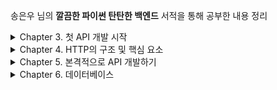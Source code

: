 송은우 님의 **깔끔한 파이썬 탄탄한 백엔드** 서적을 통해 공부한 내용 정리

<details>
  <summary>Chapter 3. 첫 API 개발 시작 </summary>

# Chapter 3 첫 API 개발 시작

## ping 엔드포인트 구현하기

### 엔드포인트란?

엔드포인트는 API 서버가 제공하는 통신 채널 혹은 접점이라고 할 수 있다.

프론트엔드 서버 등의 클라이언트가 백엔드 API 서버와 통신할 때 엔드포인트에 접속하는 형태로 통신하게 된다.

각 엔드포인트는 고유의 URL 주소를 가지게 되며, 고유의 URL 주소를 통해 해당 엔드포인트에 접속할 수 있다.

일반적으로 각 엔드포인트는 고유의 기능을 담당하고 있다. 그리고 이러한 엔드포인트들이 모여서 하나의 API를 구성하는 것이다.

- 예: SNS 서비스를 위한 API는 사용자 sign up 엔드포인트, 사용자 로그인 엔드포인트, 새로운 포스팅 생성 엔드포인트, 다른 사요자와 친구 맺기 엔드포인트 등
- cf) 최근에 나온 기술인 GraphQL(Graph Query Language)은 여러 엔드포인트로 구성되어 있지 않고 단 하나의 엔드포인트로 모든 기능을 제공하는 형태로 구성된다.

### ping 엔드포인트

ping 엔드포인트는 단순히 "pong" 이라는 텍스트를 리턴(return) 하는 엔드포인트다. 이름 그대로 ping pong 처럼, ping 엔드포인트를 호출하면 "pong"이라고 응답하는 것이다.

ping 엔드포인트는 주로 API 서버가 현재 운행되고 있는지 아니면 정지된 상태인지를 간단하게 확인할 때 사용된다.

이러한 기능을 하는 엔드포인트를 헬스 체크(health check) 엔드포인트라고 한다. API 서버에 접속하지 않고 해당 API의 정상 운행 여부를 간단하게 체크하는 엔드포인트다.

### 로컬 호스트

로컬 호스트는 시스템이 실행되고 있는 해당 컴퓨터를 이야기한다. 로컬 호스트의 IP 주소는 127.0.0.1 이다. 컴퓨터 환경에선느 자기 자신을 접근하는 경우가 굉장히 자주 있기 때문에 운영 시스템(OS)에서 항상 고정된 호스트 이름과 IP 주소를 제공하는데 이것이 바로 로컬 호스트와 127.0.0.1 이다. 그러므로 127.0.0.1 IP 주소는 예약(reserved)된 IP 주소이며 인터넷상에서 일반 IP로는 쓰일 수 없다.

## 3장 정리

- Flask는 파이썬 웹 애플리케이션을 구현할 때 사용되는 프레임워크이며, Django와 다르게 웹 애플리케이션을 구현할 때 꼭 필요한 기능만을 제공하는 프레임워크다. 그러므로 학습 곡선이 비교적 낮다.
- 파이썬 개발을 할 때에는 먼저 파이썬 가상 환경을 생성한 후 항상 활성화시킨 상태에서 개발, 실행, 테스트를 해야 한다. 파이썬 가상 환경을 생성하는 방법은 여러 가지가 있지만, 콘다를 사용하여 파이썬 개발 환경을 생성하는 것이 선호된다.
- Flask에서는 일반적으로 route 데코레이터를 사용해서 함수들을 엔드포인트로 등록하는 방식이 사용된다. 즉, Flask에서 엔드포인트를 구현한단느 것은 결국은 일반 함수를 구현하는 것과 마찬가지다. 그러므로 백엔드 API 개발도 구조적으로는 크게 어렵거나 복잡할 것이 없다. 해당 API가 제공하는 서비스, 즉 비즈니스 로직 (business logic)을 구현하는 함수들을 개발하는 것이 백엔드 API에서 차지하는 가장 큰 부분이 된다.
- 백엔드 API 개발 입문에서 중요한 것은 먼저 기본적인 개념을 먼저 잘 이해하고, 그러고 난 후 API 코드의 전체적인 구조에 대해서 이해하는 것이 핵심이다. API의 개념을 잘 이해해서 구조를 잘 잡고 나면 그 다음은 필요한 비즈니스 로직을 함수를 통해 구현하기만 하면 된다. API 코드의 전체적인 구조가 일단 잡히면 그 다음부터는 엔드포인트들, 즉 함수들을 구현하는 것이 개발의 대부분이다. 함수를 구현하는 것은 개념적이나 구조적으로는 어려울 것이 없다.
- API를 개발하기 위해 필수적인 기본 개념들 중 가장 중요한 것 하나가 바로 HTTP다 왜냐하면 API는 기본적으로 HTTP 통신에 기반을 두고 있기 때문이다.
</details>

<details>
  <summary>Chapter 4. HTTP의 구조 및 핵심 요소</summary>

# Chapter 4 HTTP의 구조 및 핵심 요소

프론트엔드 시스템과 백엔드 API 시스템은 일반적으로 HTTP 프로토콜을 기반으로 통신한다.

# HTTP

HTTP는 HyperText Transfer Protocol의 약자로, 웹상에서 서로 다른 서버 간에 하이퍼텍스트 문서, 즉 HTML을 서로 주고받을 수 있도록 만들어진 프로토콜, 통신 규약임

# HTTP 통신 방식

HTTP 통신 방식에는 2가지 특징이 있음.

1. HTTP의 요청(request)와 응답(response) 방식임
2. stateless임

## 1) HTTP 요청과 응답

HTTP는 기본적으로 요청과 응답의 구조로 되어 있음

클라이언트가 먼저 HTTP 요청을 서버에 보내면 서버는 요청을 처리한 후 결과에 따른 HTTP 응답을 클라이언트에게 보냄으로써 하나의 HTTP 통신이 됨

그러므로 백엔드 API 시스템의 엔드포인트 구현도 기본적으로 HTTP 요청을 인풋으로 받아서 HTTP 응답을 아웃풋으로 리턴하는 구조로 구현하게 됨

Flask가 HTTP 부분을 자동으로 처리해 주기 때문에, Flask를 사용하면 개발자는 최대한 일반 함수를 구현하듯이 엔드포인트를 구현할 수 있다.

## 2) stateless

HTTP 통신은 "stateless"다.

stateless라는 말 그대로 상태(state)가 없다는 뜻으로, HTTP 통신에서는 상태의 개념이 존재하지 않는다.

클라이언트와 서버는 HTTP 통신을 여러 번 주고받는 것이 일반적인데, HTTP 프로토콜에서는 동일한 클라이언트와 서버가 주고받은 HTTP 통신들이라도 서로 연결되어 있지 않다.

즉, 각각의 HTTP 통신은 독립적이며 그 전에 처리된 HTTP 통신에 대해서 전혀 알지 못한다. 그래서 HTTP 프로토콜은 stateless라고 하는 것이다.

HTTP 프로토콜이 stateless 이기 때문에 서버 디자인이 훨씬 간단해지고 효과적인 장점이 있다.

- HTTP 통신들의 상태를 서버에서 저장할 필요가 없으므로 여러 다른 HTTP 통신 간의 진행이나 연결 상태의 처리나 저장을 구현 및 관리하지 않아도 되기 때문이다.
- 오직 각각의 HTTP 요청에 대해 독립적으로 응답만 보내 주면 된다.

다만 단점은 stateless 이기 때문에 HTTP 요청을 보낼 때는 해당 요청을 처리하기 위해 필요한 모든 데이터를 매번 포함시켜여 요청을 보내야 한다는 점이다.

- 예를 들어, 어떤 HTTP 요청을 처리하기 위해서 해당 사용자가 로그인이 되어야 한다고 가정 해보자.
- 해당 사용자가 이미 그 전의 HTTP 통신을 통해서 로그인을 한 상태라고 하더라도 HTTP는 stateless 이기 때문에 새로 보내는 HTTP 통신에서는 해당 사용자가 그 전 HTTP 통신에서 로그인했다는 사실을 알지 못한다.
- 그러므로 새로운 HTTP 요청을 보낼 때 해당 사용자의 로그인 사실 여부를 포함시켜서 보내야 한다.
- 사용자의 로그인 사실 여부를 포함시켜서 HTTP 요청을 보내기 위해서는 클라이언트가 사용자의 로그인 사실 여부를 기억하고 있어야 한다.

이러한 점들을 해결하기 위해서 쿠키(cookie)나 세션(session) 등을 사용하여 HTTP 요청을 처리할 때 필요한 진행 과정이나 데이터를 저장한다.

- 쿠키(cookie)는 웹 브라우저가 웹사이트에서 보내온 정보를 저장할 수 있도록 하는 조그마한 파일을 말한다. 웹 브라우저는 쿠키라고 하는 파일을 사용해서 필요한 정보를 저장한다.
- 세션(session)은 쿠키와 마찬가지로 HTTP 통신상에서 필요한 데이터를 저장할 수 있게 하는 매커니즘이다. 쿠키는 웹 브라우저, 즉 클라이언트 측에서 데이터를 저장하는 반면에 세션은 웹 서버에서 데이터를 저장한다.

# HTTP 요청 구조

HTTP 요청 메시지는 크게 다음의 세 부분으로 구성되어 있다.

1. Start Line
2. Headers
3. Body

예시:

```
POST /payment-sync HTTP/1.1   #  Start Line

Accept: application/json           # Headers
Accept-Encoding: gzip, deflate
Connection: keep-alive
Content-Length: 83
Content-Type: application/json
Host: intropython.com
User-Agent: HTTPie/0.9.3

{                                 # Body
	"imp_uid": "imp_123456789,
	"merchant_uid": "order_id_82373532",
	"status": "paid"
}
```

cf) HTTP 요청과 응답 메시지의 모든 부분을 직접 구현할 필요는 없다. Flask(혹은 Django 등의 다른 웹 프레임워크)가 거의 대부분을 알아서 처리해 준다. 일반적으로 개발자가 직접 지정해야 하는 부분은 HTTP 메소드와 status code, 몇 개의 헤더 정보, 그리고 body 부분이다 하지만 그래도 HTTP 응답과 요청의 구조와 내용을 이해는 하고 있어야 한다.

## 1. Start Line

이름 그대로 HTTP 요청의 시작줄임.

예를 들어, "search" 엔드포인트에 GET HTTP 요청을 보낸다면 해당 HTTP 요청의 start line은 다음과 같다.

`GET /search HTTP/1.1`

start line은 세 부분으로 구성되어 있다.

### **1) HTTP 메소드**

- 해당 HTTP 요청이 의도하는 액션(action)을 정의하는 부분
- 서버로부터 어떤 데이터를 받고자 한다면 GET 요청을 보내고, 서버에 새로운 데이터를 저장하고자 한다면 POST 요청을 보내는 식
- GET, POST, PUT, DELETE, OPTION 등 여러 메소드들이 있음. 그 중 GET과 POST가 가장 널리 쓰임

### **2) Request target**

- 해당 HTTP 요청이 전송되는 목표 주소
- "search" 엔드포인트에 보내는 HTTP 요청의 경우 request target은 "/search"가 됨

### **3) HTTP version**

- 해당 요청의 HTTP 버젼을 나타냄
- 현재 "1.0", "1.1", 그리고 "2.0"이 있음
- 버젼을 명시하는 이유는 HTTP 버젼에 따라 HTTP 요청 메시지의 구조나 데이터가 약간씩 다를 수 있으므로 서버가 받은 요청의 HTTP version에 맞추어서 응답을 보낼 수 있도록 하기 위함임

## 2. Header

start line 다음에 나오는 부분은 헤더(header)임

헤더 정보는 HTTP 요청 그 자체에 대한 정보를 담고 있음. ex) HTTP 요청 메시지의 전체 크기(Content-Length)

헤더는 파이썬의 dictionary처럼 key와 value로 되어 있음. `key:value` 로 표현됨

### **다양한 헤더의 종류**

- **Host**
  - 요청이 전송되는 target의 호스트의 URL 주소를 알려줌
  - 예: Host: google.co
- **User-Agent**
  - 요청을 보내는 클라이언트에 대한 정보: ex) 웹 브라우저에 대한 정보
- **Accept**
  - 해당 요청이 받을 수 있는 응답(response) body 데이터 타입을 알려줌
  - MIME (Multipurpose Internet Mail Extension) type이 value로 지정됨. 예를 들어 JSON 데이터 타입을 요청하는 경우에는 application/json MIME type을 value로 지정해 주면 됨. 모든 데이터 타입을 다 허용하는 경우는 \*/ \*로 지정해주면 됨
  - API에서 자주 사용되는 MIME type: application/json, application/octet-stream, text/csv, text/html, image/jpeg, image/png, text/plain, application/xml
  - 예: Accept: \*/\*
- **Connection**
  - 해당 요청이 끝난 후에 클라이언트와 서버가 계속해서 네트워크 연결을 유지할 것인지 아니면 끊을 것인지에 대해 알려 줌
  - HTTP 통신에서 서버 간에 네트워크 연결하는 과정이 다른 작업에 비해 시간이 걸리는 부분이므로 HTTP 요청 때마다 네트워크 연결을 새로 만들지 않고 HTTP 요청이 계속되는 한 처음 만든 연결을 재사용하는 것이 선호되는데, 이에 관한 정보를 전달하는 헤더임
  - connection 헤더의 값이 keep-alive 이면 앞으로도 계속해서 HTTP 요청을 보낼 예정이므로 네트워크 연결을 유지하라는 뜻임
  - 값이 close 라고 지정되면 더 이상 HTTP 요청을 보내지 않을 것이므로 네트워크 연결을 닫아도 된다는 뜻임
  - 예: Connection: keep-alive
- **Content-Type**
  - HTTP 요청이 보내는 메시지 body의 타입을 알려 줌
  - Accept 헤더와 마찬가지로 MIME type이 사용됨.
  - 예: Content-Type: application/json
- **Content-Length**
  - HTTP 요청이 보내는 메시지 body의 총 사이즈를 알려 줌
  - 예: Content-Length: 257

## 3. Body

HTTP 요청 메시지에서 body 부분은 HTTP 요청이 전송하는 데이터를 담고 있는 부분임. 전송하는 데이터가 없다면 body 부분은 비어 있게 됨

# HTTP 응답 구조

HTTP 응답 메시지의 구조도 요청 메시지와 마찬가지로 크게 세 부분으로 구성되어 있음

1. Status Line
2. Headers
3. Body

예시

```
HTTP/1.1 404 Not Found     # Status Line

Connection: close          # Headers
Content-Length: 1573
Content-TYpe: text/html; charset=UTF-8
Date: Mon, 19 Oct 2020 09:53:05 GMT

<!DOCTYPE html>           # Body
###HTML 내용
```

## 1. Status Line

HTTP 응답 메시지의 상태를 간략하게 요약하여 알려 주는 부분

HTTP 요청의 start line과 마찬가지로 status line도 세 부분으로 구성되어 있다

### **1) HTTP Version**

- 사용되고 있는 HTTP 버젼

### **2) Status Code**

- HTTP 응답 상태를 미리 지정되어 있는 숫자로 된 코드로 나타냄
- 예: 요청이 정상적으로 처리된 경우 - 200

### **3) Status Text**

- HTTP 응답 상태를 간략하게 글로 설명해 주는 부분
- 예: 요청이 정상적으로 처리된 경우 - OK

**Status Line** **예시**

```
HTTP/1.1 404 Not Found
```

## 2. Header

HTTP 요청의 헤더 부분과 동일. 다만 HTTP 응답에서만 사용되는 헤더 값들이 있다.

예를 들어, HTTP 응답에는 User-Agent 헤더 대신에 Server 헤더가 사용됨

## 3. Body

HTTP 요청 메시지의 body와 동일. 요청 메시지와 마찬가지로 전송하는 데이터가 없다면 body 부분은 비어있게 됨.

# 자주 사용되는 HTTP 메소드

## GET

- POST 메소드와 함께 가장 자주 사용되는 메소드
- 어떤 데이터를 서버로부터 요청할 때 주로 사용
- 데이터의 생성이나 수정, 그리고 삭제 등의 변경 사항 없이 단순히 데이터를 받아 오는 요청이 주로 GET 메소드로 요청됨
- 해당 HTTP 요청의 body가 비어 있는 경우가 많음

## POST

- GET 메소드와 함께 가장 자주 사용되는 메소드
- 데이터를 생성하거나 수정 및 삭제 요청할 때 사용

## OPTIONS

- 주로 특정 엔드포인트에서 허용하는 메소드들이 무엇이 있는지 알고자 할 때 사용
- 엔드포인트는 허용하는 HTTP 메소드가 지정되도록 되어 있으며, 허용하지 않는 HTTP 메소드의 요청이 들어오면 **405 Method Not Allowed** 응답을 보내게 됨
- 예: ping 엔드포인트에 OPTIONS 요청을 보내면 받는 응답

```
HTTP/1.0 200 OK

Allow: GET, HEAD, OPTIONS
Content-Length: 0
Content-Type: text/html; charset=utf-8
Date: Mon, 19 Oct 2020 14:18:26 GMT
Server: Werkzeug/1.0.1 Python/3.7.9
```

ping 엔드포인트르 구현할 때 GET 메소드만 허용하도록 구현했는데 HEAD OPTIONS 메소드까지 허용되어 있음. Flask가 자동으로 HEAD와 OPTIONS 요청에 대한 응답을 구현해주기 때문. 개발자가 직접 OPTIONS 메소드에 대한 처리를 구현하지 않아도 됨

## PUT

- 데이터를 새로 생성할 때 사용 (POST와 비슷한 의미)
- POST와 중복되는 의미이므로 데이터를 새로 생성하는 HTTP 요청을 보낼 때 굳이 PUT을 사용하지 않고 모든 데이터 생성 및 수정 관련한 요청은 다 POST로 통일해서 사용하는 시스템이 많아지고 있음

## DELETE

- 데이터 삭제 요청을 보낼 때 사용
- PUT과 마찬가지로, POST에 밀려서 잘 사용되지 않음

# 자주 사용되는 HTTP Status Code와 Text

## 200 OK

- HTTP 요청이 문제 없이 성공적으로 잘 처리 되었을 때 보내는 status code

## 301 Moved Permanently

- HTTP 요청을 보낸 엔드포인트의 URL 주소가 바뀌었다는 것을 나타냄
- 301 status code의 HTTP 응답은 Location 헤더가 포함되는 것이 일반적인데, Location 헤더에 해당 엔드포인트의 새로운 주소가 포함되어 나옴
- 301 요청을 받은 클라이언트는 Location 헤더의 엔드포인트의 새로운 주소에 해당 요청을 다시 보내게 됨. 이러한 과정을 "redirection" 이라고 함.

```
HTTP/1.1 301 Moved Permanently
Location: http://www.example.org/index.asp
```

## 400 Bad Request

- HTTP 요청이 잘못된 요청일 때 보냄
- 주로 요청에 포함된 인풋 값들이 잘못된 경우 사용
- 예: 사용자의 전화번호를 저장하는 HTTP 요청인데 전화번호에 숫자가 아닌 글자가 포함되었을 경우

## 401 Unauthorized

- 해당 요청을 보내는 주체(사용자 혹은 클라이언트)의 신분(credential) 확인이 요구되는 경우에 이를 확인할 수 없었을 때 보냄
- 주로 해당 HTTP 요청을 보내는 사용자가 로그인이 필요한 경우 401 응답을 보냄

## 403 Forbidden

- 요청을 보내는 주체가 해당 요청에 대한 권한이 없음을 나타냄
- 예: 비용을 지불한 사용자만 볼 수 있는 데이터에 대한 HTTP 요청을 보낸 사용자가 아직 비용을 지불하지 않은 상태일 경우

## 404 Not Found

- HTTP 요청을 보내고자 하는 URL이 존재하지 않을 떄 보냄
- 예: "해당 페이지를 찾을 수 없습니다" 라는 메시지가 적인 페이지 = 404 페이지

## 500 Internal Server Error

- 내부 서버 오류가 발생했다는 것을 알려 줌
- HTTP 요청을 받은 서버에서 해당 요청을 처리하는 과정에서 서버 오류가 나서 해당 요청을 처리할 수 없을 때 사용

# API 엔드포인트 아키텍처 패턴

API의 엔드포인트 구조를 구현하는 널리 알려진 패턴에는 크게 2가지가 있음

- REST 방식: 가장 널리 사용되는 API 엔드포인트 아키텍처 패턴임.
- GraphQL: 페이스북이 개발한 기술로 비교적 최근에 나온 기술

## RESTful HTTP API

REST(Representational State Transfer)ful HTTP API

API에서 전송하는 리소스를 URI(Uniform Resource Identifier)로 표현하고 해당 리소스에 행하고자 하는 의도를 HTTP 메소드로 정의하는 방식

각 엔드포인트는 처리하는 리소스를 표현하는 고유의 URI 주소를 가지고 있으며, 해당 리소스에 행할 수 있는 행위를 표현하는 HTTP 메소드를 처리할 수 있게 됨

예: 사용자 정보를 리턴하는 "/users" 라는 엔드포인트에서 사용자 정보를 받아 오는 HTTP 요청은 다음과 같이 표현할 수 있음

```
HTTP GET /users
GET /users
```

새로운 사용자를 생성하는 엔드포인트는 URI를 "/user/로 정하고 HTTP 요청은 다음과 같이 표현할 수 있음

```
POST /user
{
	"name"  : "박성재"
	"email" : "1234@gmail.com"
```

이러한 구조로 설계된 API를 RESTful API라고 함

### 장점

자기 설명력(self-descriptiveness)

- 엔드포인트의 구조만 보더라도 해당 엔드포인트가 제공하는 리소스와 기능을 파악할 수 있음
- API를 구현하다 보면 엔드포인트의 수가 많아지면서 엔드포인트의 역할고 기능 파악이 쉽지 않은데, REST 방식으로 구현하면 구조가 훨씬 직관적이며 간단해짐

## GraphQL

REST 방식으로 구현해도 여전히 구조적으로 생기는 문제들이 있음.

가장 자주 생기는 문제는 API의 구조가 특정 클라이언트에 맞추어져서 다른 클라이언트에서 사용하기에 적합하지 않게 된다는 점임

REST 방식의 API에서는 클라이언트들이 API가 엔드포인트들을 통해 구현해 놓은 틀에 맞추어 사용해야 하다 보니 그 틀에서 벗어나는 사용은 어려워 진다.

이러한 문제를 해결하기 위해서 페이스북은 GraphQL을 만들게 된다.

GraphQL은

- 엔드포인트가 오직 하나
- 엔드포인트에 클라이언트가 필요한 것을 정의해서 요청
- 기존 REST 방식의 API와 반대(서버가 정의한 틀에서 클라이언트가 요청하는 것이 아니라, 클라이언트가 필요한 것을 서버에 요청하는 방식)

### 예시

아이디가 1인 사용자의 정보와 그의 친구들의 이름 정보를 API로부터 받아와야 하는 경우

REST 방식 API - 아래와 같이 두 번의 HTTP 요청을 보내야 함

```
GET /users/1
GET /users/1/friends
```

위의 요청을 한 번의 HTTP 요청으로 줄이기 위해서는 아래와 같이 보내야 함

```
GET /users/1?include=friends.name
```

둘 다 비효율적이고 불필요하게 복잡함.

만일 사용자 정보들 중 다 필요하지 않고 이름만 필요하든가 혹은, 친구들의 이름 외에도 친구들의 이메일도 필요하다면 HTTP 요청은 더 복잡해질 것임

GraphQL을 사용하면 아래와 같이 HTTP 요청을 보내면 됨

```
POST /graphql

{
	user(id: 1) {
		name
		age
		friends {
			name
		}
	}
}
```

만일 사용자 정보는 이름만 필요하고, 대신 친구들의 이름과 이메일이 필요한 경우

```
POST /graphql

{
	user(id: 1) {
		name
		friends {
			name
			email
		}
	}
}
```

GraphQL은 장점이 많지만, REST에 비해서는 나온 지 오래 되지 않은 기술이므로 REST 만큼은 널리 사요되고 있지 않음. 그에 비해 REST는 알려진 지 오래 되었으므로 이미 여러 시스템에서 사용되고 있음

# 4장 정리

- HTTP 통신은 요청과 응답으로 이루어져 있음. 클라이언트가 HTTP 요청을 보내면 서버는 해당 요청에 대한 응답을 보내는 것이 하나의 HTTP 통신임
- HTTP 통신은 stateless 임. 클라이언트와 서버는 통신을 여러 번 주고받는 것이 일반적인데, HTP 프로토콜에서는 동일한 클라이언트와 서버가 주고 받은 HTTP 통신들이라도 서로 연결되어 있지 않음. 즉, 각각의 HTTP 통신은 독립적이며, 그 전에 처리된 HTTP 통신에 대해서 전혀 알지 못함
- HTTP 요청 메시지는 크게 세 부분으로 구성되어 있음
  - Start Line
  - Header
  - Body
- HTTP 응답 메시지도 세 부분으로 구성되어 있음
  - Status Line
  - Header
  - Body
- 자주 사용되는 HTTP 메소드에는 GET, POST, OPTIONS, PUT, DELETE 등이 있음
- 자주 사용되는 HTTP 응답 코드와 응답 텍스트에는 200 OK, 301 Moved Permanently, 400 Bad Request, 401 Unauthorized, 403 Forbidden, 404 Not Found, 500 Internal Server Error 등이 있음
- API 엔드포인트 아키텍쳐 패턴 중 가장 널리 사용되는 패턴은 REST임. REST는 엔드포인트의 고유 주소(URI)와 허용하는 HTTP 메소드를 통해서 제공하는 리소스와 기능을 알 수 있게 해줌으로써 클라이언트가 API를 더 쉽게 이해하고 사용할 수 있게 해줌
- GraphQL은 REST보다 더 유연한 엔드포인트 구조를 구현할 수 있지만, REST 보다는 아직 널리 사용되고 있지 않음

</details>

<details>
  <summary>Chapter 5. 본격적으로 API 개발하기</summary>

# Chapter 5. 본격적으로 API 개발하기

구현할 API 시스템은 미니터(미니 트위터)

# 미니터의 기능

- 회원가입
- 로그인
- 트윗(tweet)
- 다른 회원 팔로우하기
- 다른 회원 언팔로우 하기
- 타임라인(해당 사용자와 사용자가 팔로우하는 사용자들의 트윗들)

실제 트위터처럼 많은 수의 동시 접속이나 HTTP 요청 처리 속도를 고려한 구현은 포함하지 않음

# 회원가입

사용자에게 이름, 이메일, 비밀번호 등의 기본적인 회원 정보를 HTTP 요청을 통해 받은 후 시스템상에 저장

- id
- name
- email
- password
- profile

## 회원가입 기능 구현 엔드포인트

```python
from flask import Flask, jsonify, request # 1

app = Flask(__name__)
app.users = {} # 2
app.id_count = 1 # 3

@app.route("/sign-up", methods=['POST']) # 4
def sign_up():
	new_user = request.json # 5
	new_user["id"] = app.id_count # 6
	app.users[app.id_count] = new_user # 7
	app.id_count = app.id_count + 1 # 8

	return jsonify(new_user) # 9
```

1. 필요한 Flask의 모듈들 임포트
   - request를 통해 사용자가 HTTP 요청을 통해 전송한 JSON 데이터를 읽어들일 수 있음.
   - jsonify는 dictionary 객체를 JSON으로 변환하여 HTTP 응답으로 보낼 수 있게 됨
2. 새로 가입한 사용자를 저장할 dictionary를 users 라는 변수에 정의
   - 키(key) = 사용자 아이디, 값(value) = dictionary에 저장되어 있는 사용자 정보가 될 것임
3. 회원가입하는 사용자의 id 값을 저장하는 변수
   - id는 1부터 시작하며 새로운 사용자가 회원가입을 할 때마다 id 값이 하나씩 증가
   - CF) 엄밀히 말하면 문제가 있을 수 있음. 만일 HTTP 요청들이 동시에 전송될 경우 id 값이 잘못 지정될 가능성이 있음. 이를 예방하기 위해서 atomic increment operation(여러 스레드가 동시에 값을 증가시킬 수 없고, 한 번에 한 스레드만 값을 증가시키는 것)을 사용해야 함.
   - 그러나 미니터에서 데이터베이스에 데이터를 저장할 것이고, id 값은 데이터베이스에서 자동 생성 해준다. atomic 연산은 API 개발 입문과는 직접 관련 X. 개인적으로 알아보기
4. route 데코레이터를 사용해서 엔드포인트 정의
   - 엔드포인트의 고유 주소는 "/sign-up"으로 정의하고, HTTP 메소드는 POST로 함
5. HTTP 요청을 통해 전송된 회원 정보를 읽어 들임
   - request는 엔드포인트에 전송된 HTTP 요청 정보(헤더, body 등)를 저장하고 있음
   - request.json은 해당 HTTP 요청을 통해 전송된 JSON 데이터를 파이썬 dictionary 형태로 변환해 줌
6. HTTP 요청으로 전송된 회원가입 정보에 id 값을 더해 줌
7. 회원가입하는 사용자의 정보를 #2 에서 생성한 dictionary에 저장
8. id_count, 즉 id 값에 1을 더해 줌.
   - 다음 회원 id 값이 이미 회원가입한 사용자들의 id 값과 겹치지 않게 함
9. 회원가입한 사용자의 정보를 JSON 형태로 전송함
   - jsonify를 사용해 dictionary를 JSON 형태로 변환
   - status code는 200이 됨. 원래는 status code도 지정해 주어야 하지만, 만일 지정해 주지 않으면 디폴트 값으로 200이 리턴 됨

## 실행

터미널을 열고 해당 파일이 있는 디렉토리로 이동 후 파이썬 가상 환경 활성화 후 Flask 실행

```
(api) [api] FLASK_ENV=development FLASK_APP=app.py flask run

 * Serving Flask app "app.py" (lazy loading)
 * Environment: development
 * Debug mode: on
 * Running on http://127.0.0.1:5000/ (Press CTRL+C to quit)
 * Restarting with stat
 * Debugger is active!
 * Debugger PIN: 270-073-916
```

FLASK_ENV는 Flask가 실행되는 개발 스테이지를 뜻함

- "developement"로 정해 놓으면 debug mode가 실행됨. debug mode가 실행되면 코드가 수정될 때마다 Flask가 자동으로 재실행되어 수정된 코드가 반영되도록 해줌

## 회원가입 요청 보내기

httpie를 사용하여 터미널에서 회원가입 HTTP 요청 보내기

```
(api) [api] http -v POST localhost:5000/sign-up name=박성재 email=1234@gmail.com password=test1234

POST /sign-up HTTP/1.1
Accept: application/json, */*;q=0.5
Accept-Encoding: gzip, deflate
Connection: keep-alive
Content-Length: 81
Content-Type: application/json
Host: localhost:5000
User-Agent: HTTPie/2.2.0

{
    "email": "1234@gmail.com",
    "name": "박성재",
    "password": "test1234"
}

HTTP/1.0 200 OK
Content-Length: 104
Content-Type: application/json
Date: Tue, 20 Oct 2020 07:41:27 GMT
Server: Werkzeug/1.0.1 Python/3.7.9

{
    "email": "1234@gmail.com",
    "id": 1,
    "name": "박성재",
    "password": "test1234"
}
```

httpie를 사용해서 POST로 JSON 데이터를 보내는 것은 아주 간단함.

- HTTP 요청을 보내는 엔드포인트 주소 다음에 field=value 의 형태로 보내면 됨
- 예를 들어 "name" 필드의 값을 "박성재"로 JSON 데이터 형태로 전송하기 위해서는 name=박성재 라고 지정해 주면 됨

# 300자 제한 트윗 올리기

메인 기능인 300자 제한 트윗 글 올리기 엔드포인트 구현

- 사용자는 300자를 초과하지 않는 글을 올릴 수 있음
- 만일 300자를 초과하면 엔드포인트는 400 Bad Request 응답을 보내야 함
- 사용자가 300자 이내의 글을 전송하면 엔드포인트는 사용자의 글을 저장하고 있어야 하고 사용자의 타임라인 엔드포인트를 통해서 읽을 수 있어야 함

## Tweet 엔드포인트를 호출할 때 전송하는 JSON 데이터

```
{
	"id" : 1,                    # 1
	"tweet" : "My First Tweet"   # 2
}
```

1. 트윗을 보내는 사용자의 아이디
2. 트윗 내용

## 트윗 엔드포인트 구현

```python
app.tweets = []   # 1

@app.route('/tweet', methods=['POST']) # 2
def tweet():
	payload = request.json
	user_id = int(payload['user_id'])
	tweet = payload['tweet'] # 3

	if user_id not in app.users:   # 4
		return '사용자가 존재하지 않습니다', 400

	if len(tweet) > 300:   # 5
		return '300자를 초과했습니다', 400

	app.tweets.append({
		'user_id' : user_id,
		'tweet' : tweet
		})

	return '', 200
```

1. 사용자들의 트윗들을 저장할 디렉토리. key는 사용자 아이디
   - key는 사용자 아이디, value는 사용자들의 트윗을 담고 있는 리스트
2. 엔드포인트의 주소는 "/tweet", HTTP 메소드는 POST
3. HTTP 요청으로 전송된 JSON 데이터에서 "tweet" 필드를 읽어 들임
4. 만일 해당 사용자 아이디가 존재하지 않으면 400 Bad Request 오류 메시지를 전송함
5. 만일 해당 사용자의 트윗이 300자를 넘었으면 "300자를 초과했습니다"라는 메시지와 함께 400 Bad Request 응답을 보냄
6. HTTP 요청으로 전송된 JSON 데이터에서 사용자 아이디를 읽어 들임
7. 해당 사용자 아이디와 트윗을 딕셔너리로 생성해서 app.tweets 리스트에 저장함.
   - 이후 타임라인 엔드포인트에서 app.tweets 리스트를 읽어 들임

## 실행

```
(api) [api] http -v POST localhost:5000/tweet id=1 tweet="My First Tweet"

POST /tweet HTTP/1.1
Accept: application/json, */*;q=0.5
Accept-Encoding: gzip, deflate
Connection: keep-alive
Content-Length: 38
Content-Type: application/json
Host: localhost:5000
User-Agent: HTTPie/2.2.0

{
    "id": "1",
    "tweet": "My First Tweet"
}

HTTP/1.0 400 BAD REQUEST
Content-Length: 38
Content-Type: text/html; charset=utf-8
Date: Tue, 20 Oct 2020 09:19:12 GMT
Server: Werkzeug/1.0.1 Python/3.7.9

사용자가 존재하지 않습니다
```

사용자가 생성이 안 되어서 400 Bad Request 오류가 난다.

회원가입 엔드포인트를 통해 사용자를 추가한 뒤 다시 시도해 보자

- 이미 사용자를 생성했다고 하더라도 만일 API가 재실행되면 기존에 생성했던 사용자 및 데이터들은 전부 지워짐
- 아직 데이터베이스에 데이터들을 저장하는 것이 아니라 메모리 상에서만 저장하는 것이므로 서버가 재실행되는 순간 메모리 상의 데이터들은 전부 지워짐

```
(api) [api] http -v POST localhost:5000/tweet id=1 tweet="My First Tweet"

POST /tweet HTTP/1.1
Accept: application/json, */*;q=0.5
Accept-Encoding: gzip, deflate
Connection: keep-alive
Content-Length: 38
Content-Type: application/json
Host: localhost:5000
User-Agent: HTTPie/2.2.0

{
    "id": "1",
    "tweet": "My First Tweet"
}

HTTP/1.0 200 OK
Content-Length: 0
Content-Type: text/html; charset=utf-8
Date: Tue, 20 Oct 2020 09:23:51 GMT
Server: Werkzeug/1.0.1 Python/3.7.9
```

200 OK 응답이 오면 정상적으로 구현된 것임

# 팔로우와 언팔로우 엔드포인트

미니터에서 중요한 부분중 하나가

- 다른 트위터들을 팔로우(혹은 언팔로우)하고,
- 팔로우하는 사용자들의 글과 사진을 타임라인에서 볼 수 있는 기능

팔로우 혹은 언팔로우 하고 싶은 사용자의 아이디를 HTTP 요청으로 보내면 API에서 해당 요청을 처리하는 방식으로 구현

## 팔로우 엔드포인트에 전송할 JSON 데이터

```json
{
  "id": 1,
  "folow": 2
}
```

- id : 해당 사용자의 아이디
- follow : 팔로우하고자 하는 사용자의 아이디

## 언팔로우 엔드포인트에 전송할 JSON 데이터

```json
{
  "id": 1,
  "unfollow": 2
}
```

- id : 해당 사용자의 아이디
- unfollow : 언팔로우 하고자 하는 사용자의 아이디

## 팔로우 엔드포인트 구현

```python
@app.route("/follow", methods=["POST"])
def follow():
	payload = request.json
	user_id = int(payload["id"])   # 1
	user_id_to_follow = int(payload["follow"])   # 2

	if user_id not in app.users or user_id_to_follow not in app.users:   # 3
		return "사용자가 존재하지 않습니다", 400

	user = app.users[user_id]   # 4
	user.setdefault("follow", set()).add(user_id_to_follow)   # 5

	return jsonify(user)
```

1. HTTP 요청으로 전송된 JSON 데이터에서 해당 사용자의 아이디를 읽어 들임
2. HTTP 요청으로 전송된 JSON 데이터에서 해당 사용자가 팔로우할 사용자의 아이디를 읽어 들임
3. 만일 해당 사용자나 팔로우할 사용자가 존재하지 않는다면 400 Bad Request 응답을 보냄
4. app.users 딕셔너리에서 해당 사용자 아이디를 사용해서 해당 사용자의 데이터를 읽어 들임
5. #4 에서 읽어 들인 사용자의 정보를 담고 있는 딕셔너리가 이미 "follow"라는 필드를 가지고 있다면, 즉 이미 사용자가 다른 사용자를 팔로우한 적이 있다면, 사용자의 "follow" 키와 연결되어 있는 set에 팔로우하고자 하는 사용자 아이디를 추가함.
   - 만일 이번에 처음 다른 사용자를 팔로우하는 것이라면 사용자의 정보를 담고 있는 딕셔너리에 "follow" 라는 키를 empty set과 연결하여 추가함
   - 이렇게 키가 조재하지 않으면 디폴트 값을 저장하고, 만일 키가 이미 존재하면 해당 값을 읽어 들이는 기능을 `setdefault` 를 사용하여 구현함. `setdefault` 는 굉장히 유용한 딕셔너리의 기능임

### SET 사용

팔로우 엔드포인트 구현 시 해당 사용자가 팔로우하는 다른 사용자들의 아이디를 저장하는 자료구조로써 set을 사용함.

list를 사용하지 않고 set을 사용하는 이유는 만일 이미 팔로우하고 있는 사용자를 팔로우하는 요청이 왔을 경우에도 동일한 사용자 아이디가 여러 번 저장되지 않게 해주기 때문. 따라서 팔로우하고자 하는 사용자 아이디를 이미 팔로우하고 있지 않은 지에 대한 확인이 굳이 필요 없음.

중복된 사용자 아이디가 존재할 수 없으므로 언팔로우할 때도 굉장히 편리함

## 실행

```
(api) [api] http -v POST localhost:5000/follow id=1 follow=2

POST /follow HTTP/1.1
Accept: application/json, */*;q=0.5
Accept-Encoding: gzip, deflate
Connection: keep-alive
Content-Length: 26
Content-Type: application/json
Host: localhost:5000
User-Agent: HTTPie/2.2.0

{
    "follow": "2",
    "id": "1"
}

HTTP/1.0 500 INTERNAL SERVER ERROR
Connection: close
Content-Type: text/html; charset=utf-8
Date: Tue, 20 Oct 2020 14:20:58 GMT
Server: Werkzeug/1.0.1 Python/3.7.9
X-XSS-Protection: 0
...
...
raise TypeError(f'Object of type {o.__class__.__name__} '
TypeError: Object of type set is not JSON serializable
```

팔로우 엔드포인트에 HTTP 요청을 보내면 위와 같은 오류가 발생한다.

팔로우하는 사용자 아이디들을 저장하는 자료구조로 사용하는 set를 파이썬의 json 모듈이 JSON으로 변경하지 못하기 때문임. list는 JSON으로 변경될 수 있지만 set는 변경하지 못함

문제 해결을 위해서는 커스텀 JSON 인코더(custom JSON encoder)를 구현해서 디폴트 JSON 인코더에 덮어 씌워야 함. 직접 커스텀 JSON 인코더를 통해서 set를 list로 변경해 줌으로써 JSON으로 문제 없이 변경될 수 있도록 해줘야 함.

## 커스텀 JSON 인코더 구현

```python
from flask.json import JSONEncoder   # 1

class CustomJSONEncoder(JSONEncoder):   # 2
	def default(self, obj):   # 3
		if isinstance(obj, set):   # 4
			return list(obj)

		return JSONEncoder.default(self, obj)   # 5

app.json_encoder = CustomJSONEncoder   # 6
```

1. flask.json 모듈에서 `JSONEncoder` 클래스를 임포트함
   - `JSONEncoder` 클래스를 확장해서 커스텀 인코더 구현하기 위함
2. `JSONEncoder` 클래스를 부모 클래스로 상속 받는 `CustomJSONENcoder` 클래스 정의
3. `JSONEncoder` 클래스의 `default` 메소드를 확장(over-write)함.
   - `default` 메소드에서 set인 경우 list로 변경해줘야 함
4. JSON으로 변경하고자 하는 객체(obj)가 set인 경우 list로 변경해서 리턴
5. 객체가 set이 아닌 경우는 본래 `JSONEncoder` 클래스의 `default` 메소드 호출해서 리턴
6. `CustomJSONEncoder` 클래스를 Flask의 디폴트 JSON 인코더로 지정
   - 이렇게 하면 `jsonify` 함수가 호출될 때마다 `JSONEncoder`가 아닌 `CustomJSONEncoder` 클래스가 사용됨

위 코드를 추가하고 시스템 재시작한 후 "follow" 엔드포인트를 호출하면 정상적으로 HTTP 응답이 옴

```
(api) [api] http -v POST localhost:5000/follow id=1 follow=2

POST /follow HTTP/1.1
Accept: application/json, */*;q=0.5
Accept-Encoding: gzip, deflate
Connection: keep-alive
Content-Length: 26
Content-Type: application/json
Host: localhost:5000
User-Agent: HTTPie/2.2.0

{
    "follow": "2",
    "id": "1"
}

HTTP/1.0 200 OK
Content-Length: 130
Content-Type: application/json
Date: Tue, 20 Oct 2020 14:37:43 GMT
Server: Werkzeug/1.0.1 Python/3.7.9

{
    "email": "1234@gmail.com",
    "follow": [
        2
    ],
    "id": 1,
    "name": "박성재",
    "password": "test1234"
}
```

## 언팔로우 엔드포인트 구현

팔로우 엔드포인트 구현과 거의 유사함

차이점은 set에 사용자 아이디를 추가하는 것이 아니라 삭제하는 것임

```python
@app.route("/unfollow", methods=["POST"])
def unfollow():
	payload = request.json
	user_id = int(payload["id"])
	user_id_to_unfollow = int(payload["unfollow"])   # 1

	if user_id not in app.users or user_id_to_unfollow not in app.users:   # 2
		return "사용자가 존재하지 않습니다", 400

	user = app.users[user_id]
	user.setdefault("follow", set()).discard(user_id_to_unfollow)   # 3

	return jsonify(user)
```

1. 언팔로우할 사용자 아이디를 HTTP 요청으로 전송된 데이터에서 읽어 들임
2. 팔로우 엔드포인트와 마찬가지로 해당 사용자 아이디 혹은 언팔로우할 사용자 아이디가 존재하지 않으면 400 Bad Request 응답을 보냄
3. 언팔로우하고자 하는 사용자 아이디를 set에서 삭제함
   - `remove` 메소드를 사용하지 않고 `discard` 메소드를 사용하는 이유는, `remove` 의 경우 만일 없는 값을 삭제하려고 하면 오류를 일으키지만 `discard` 메소드는 삭제하고자 하는 값이 있으면 삭제를 하고 없으면 무시하기 때문
   - 때문에 굳이 삭제하고자 하는 사용자 아이디가 실제로 set에 존재하는지를 확인하는 로직을 구현하지 않아도 됨

## 실행

```
(api) [api] http -v POST localhost:5000/unfollow id=1 unfollow=2

POST /unfollow HTTP/1.1
Accept: application/json, */*;q=0.5
Accept-Encoding: gzip, deflate
Connection: keep-alive
Content-Length: 28
Content-Type: application/json
Host: localhost:5000
User-Agent: HTTPie/2.2.0

{
    "id": "1",
    "unfollow": "2"
}

HTTP/1.0 200 OK
Content-Length: 121
Content-Type: application/json
Date: Tue, 20 Oct 2020 14:49:58 GMT
Server: Werkzeug/1.0.1 Python/3.7.9

{
    "email": "1234@gmail.com",
    "follow": [],
    "id": 1,
    "name": "박성재",
    "password": "test1234"
}
```

200 OK를 통해 제대로 실행된 것을 확인할 수 있음

리턴된 사용자의 JSON 데이터를 살펴보면 "follow" 필드에 존재하던 사용자 아이디가 삭제된 것을 확인할 수 있음

# 타임라인 엔드포인트

- 해당 사용자의 트윗들, 그리고 팔로우하는 사용자들의 트윗들을 리턴해 주는 엔드포인트
- 데이터의 수정 없이 받아오기만 함 - GET 메소드 사용

## 타임라인 엔드포인트가 리턴하는 JSON 데이터

```json
{
	"user_id" : 1,   # 1
	"timeline" : [   # 2
		{
			"user_id" : 2,   # 3
			"tweet" : "Hello, World!"   # 4
		},
		{
			"user_id" : 1,
			"tweet" : "MY First tweet!!:
		}
	]
}
```

1. 해당 사용자의 아이디
2. 해당 사용자와 사용자가 팔로우하는 사용자들의 트윗 리스트
3. 해당 트윗을 올린 사용자 아이디
4. 트윗 내용

## 타임라인 엔드포인트 구현

- 사용자들의 트윗은 app.tweets 리스트에 저장되어 있음
- app.tweets 리스트에서 해당 사용자와 사용자가 팔로우하는 사용자들의 트윗들을 찾은 후에 전송하면 됨

```python
@app.route("/timeline/<int:user_id>", methods=["GET"])   # 1
def timeline(user_id):   # 2
	if user_id not in app.users:
		return "사용자가 존재하지 않습니다", 400

	follow_list = app.users[user_id].get("follow", set())   # 3
	follow_list.add(user_id)    # 4
	timeline = [tweet for tweet in app.tweets if tweet["user_id"] in follow_list] # 5

	return jsonify({
		"user_id" : user_id,
		"timeline" : timeline
	})   # 6
```

1. `<int:user_id>` 부분은 엔드포인트 주소에 해당 사용자의 아이디를 지정할 수 있게 해줌
   - 예) "/timeline/1" 이 경우 타임라인 엔드포인트에 user_id 인자에 int 값으로 1이 지정되어 엔드포인트를 구현한 함수인 timeilne에 전달됨
2. 타임라인 엔드포인트를 구현하는 함수에서 user_id 를 인자로 받고 있음
   1. # 1 에서 지정된 엔드포인트 주소를 통해서 받는 값이며 해당 사용자의 아이디임
3. 먼저 해당 사용자가 팔로우하는 사용자들 리스트를 읽어 들임.
   - 만일 사용자가 다른 사용자를 팔로우한 적이 없는 경우 follow 필드가 존재하지 않을 수도 있음. 그런 경우에는 empty set을 리턴함
4. 팔로우하는 사용자 리스트에 해당 사용자의 아이디도 추가하여 자신의 트윗도 볼 수 있도록 함
5. 전체 트윗 중 해당 사용자와 사용자가 팔로우하는 사용자들의 트윗들만 읽어 들임
6. 사용자 아이디와 함께 타임라인을 JSON 형태로 리턴

## 실행

```
(api) [api] http -v GET localhost:5000/timeline/1

GET /timeline/1 HTTP/1.1
Accept: */*
Accept-Encoding: gzip, deflate
Connection: keep-alive
Host: localhost:5000
User-Agent: HTTPie/2.2.0

HTTP/1.0 200 OK
Content-Length: 319
Content-Type: application/json
Date: Wed, 21 Oct 2020 04:13:48 GMT
Server: Werkzeug/1.0.1 Python/3.7.9

{
    "timeline": [
        {
            "tweet": "My First Tweet",
            "user_id": 1
        },
        {
            "tweet": "길동이의 첫 트윗",
            "user_id": 2
        },
        {
            "tweet": "실력 있는 개발자가 되자",
            "user_id": 1
        }
    ],
    "user_id": 1
}
```

HTTP 요청을 통해 id가 1인 사용자의 타임라인을 불러와 봤다

주의할 점은, 타임라인을 불러들이기 전 사용자 생성, 사용자 트윗 생성, 사용자 팔로우가 선행되어야 한다는 것

# 전체 코드

지금까지 구현한 엔드포인트들을 합친 코드

책의 깃허브 리포지토리에서도 확인할 수 있음 ([https://github.com/rampart81/python-backend-book/tree/master/chapter5](https://github.com/rampart81/python-backend-book/tree/master/chapter5))

```python
from flask import Flask, jsonify, request
from flask.json import JSONEncoder

'''
Default JSON encoder는 set을 JSON으로 변환 불가
따라서 커스텀 인코더를 작성하여 set을 list로 변환해서
JSON으로 변환 가능하게 해줘야 함.
'''
class CustomJSONEncoder(JSONEncoder):
    def default(self, obj):
        if isinstance(obj, set):
            return list(obj)

        return JSONEncoder.default(self, obj)

app = Flask(__name__)

app.id_count = 1
app.users = {}
app.tweets = []
app.json_encoder = CustomJSONEncoder

@app.route("/ping", methods=["GET"])
def ping():
    return "pong"

@app.route("/sign-up", methods=["POST"])
def sign_up():
    new_user = request.json
    new_user["id"] = app.id_count
    app.users[app.id_count] = new_user
    app.id_count = app.id_count + 1

    return jsonify(new_user)

@app.route("/tweet", methods=["POST"])
def tweet():
    payload = request.json
    user_id = int(payload["id"])
    tweet = payload["tweet"]

    if user_id not in app.users:
        return "사용자가 존재하지 않습니다", 400

    if len(tweet) > 300:
        return "300자를 초과했습니다", 400

    app.tweets.append({
        "user_id" : user_id,
        "tweet" : tweet
        })

    return '', 200

@app.route("/follow", methods=["POST"])
def follow():
    payload = request.json
    user_id = int(payload["id"])
    user_id_to_follow = int(payload["follow"])

    if user_id not in app.users or user_id_to_follow not in app.users:
        return "사용자가 존재하지 않습니다", 400

    user = app.users[user_id]
    user.setdefault("follow", set()).add(user_id_to_follow)

    return jsonify(user)

@ app.route("/unfollow", methods=["POST"])
def unfollow():
    payload = request.json
    user_id = int(payload["id"])
    user_id_to_unfollow = int(payload["unfollow"])

    if user_id not in app.users or user_id_to_unfollow not in app.users:
        return "사용자가 존재하지 않습니다", 400

    user = app.users[user_id]
    user.setdefault("follow", set()).discard(user_id_to_unfollow)

    return jsonify(user)

@app.route("/timeline/<int:user_id>", methods=["GET"])
def timeline(user_id):
    if user_id not in app.users:
        return "사용자가 존재하지 않습니다", 400

    follow_list = app.users[user_id].get("follow", set())
    follow_list.add(user_id)
    timeline = [tweet for tweet in app.tweets if tweet["user_id"] in follow_list]

    return jsonify({
        "user_id" : user_id,
        "timeline" : timeline
        })
```

# 5장 정리

- 데이터를 수정하는 기능의 엔드포인트는 POST 메소드를 사용함
- 데이터를 읽어 들이는 기능의 엔드포인트는 GET 메소드를 사용함
- POST 엔드포인트에 데이터를 전송할 때는 body에 JSON 형식으로 데이터를 전송함
- URL에 인자(parameter)를 전송하고 싶을 때는 <type:value> 형식으로 URL을 구성함
  - 예를 들어, int 값의 사용자 아이디를 URL에 포함시켜 받고 싶을 때는 다음과 같이 주소를 구성하면 됨: /timeline/<int:user_id>
- 중복된 값이 없어야 하는 데이터라면 set을 사용하고 순서나 순차가 중요하다면 list를 사용. 키와 값을 표현해야 하는 데이터의 경우는 딕셔너리를 사용

</details>
<details>
<summary>Chapter 6. 데이터베이스</summary>

# Chapter 6 데이터베이스

앞서 구현한 API 사용 시 불편한 점은 API가 재시작될 때마다 모든 데이터가 없어졌다는 것임

데이터를 영구적으로 보존하기 위해서는 데이터베이스 시스템을 사용해서 저장해야 함

# 데이터베이스 시스템

데이터를 저장 및 보존하는 시스템으로, 데이터 조회, 저장, 업데이트의 기능을 함

데이터베이스의 시스템에는 크게 2가지 종류가 있음

- 관계형 데이터베이스 시스템(RDBMS; Relational Database Management System)
- "NoSQL"로 명칭되는 비관계형(Non-relational) 데이터베이스

## 관계형 데이터베이스

관계형 데이터 모델에 기초를 둔 데이터베이스 시스템. 관계형 데이터란 데이터들이 서로 상호관련성을 가진 형태로 표현된 데이터를 말함

- 대표적인 관계형 데이터베이스 시스템: MySQL, PostgreSQL(줄여서 Postgres)

관계형 데이터베이스에서 모든 데이터들은 2차원 테이블들로 표현됨.

- 각각의 테이블은 칼럼(column)과 로우(row)로 구성됨
- 칼럼(행)은 테이블의 각 항목
- 로우(열)은 각 항목들의 실제 값

각 로우는 저만의 고유 키(primary key)가 있음

- 주로 이 고유 키를 통해서 해당 로우를 찾거나 참조(reference)하게 됨.
- 고유 키 이외에도 다른 값으로 로우를 찾을 수 있음

### 테이블들의 상호 관련성

users 테이블은 사용자 정보를 저장하는 테이블이며 컬럼은 다음과 같음

- id, name, email, phone

tweets 테이블은 사용자들의 트윗들을 저장하는 테이블임.

- id, user_id, tweet

각 테이블에서 id 컬럼은 각 로우를 식별하는 고유 키(primary key)임

users 테이블과 tweets 테이블은 사용자의 id를 기준으로 열결되어 있음. 즉 users 테이블의 id와 tweets 테이블의 user_id가 연결되어 있으며, 두 값이 같은 로우들은 서로 연결되어 있음. 연결되어 있다는 뜻은 tweets 테이블의 user_id 컬럼의 값과 동일한 id 값을 가지는 users 테이블의 사용자가 해당 tweet들의 사용자라는 뜻

한 테이블에서 다른 테이블의 특정 컬럼의 값으로 연결시키는 과정을 외부 키(foreign key)를 통해 연결시킨다고 함. tweets 테이블의 user_id 컬럼이 user 테이블의 id 키에 걸려 있는 외부 키가 됨.

관계형 데이터베이스에서는 일반적으로 외부 키를 사용해서 테이블들을 연결시킴

### 테이블들의 상호 관련성 종류

- one to one
  - 테이블 A의 로우와 테이블 B의 로우가 정확히 일대일 매칭되는 관계
- one to many
  - 테이블 A의 로우가 테이블 B의 여러 로우와 연결되는 관계.
  - 예: 사용자와 트윗의 관계
- many to many
  - 테이블 A의 여러 로우가 테이블 B의 여러 로우와 연결되는 관계
  - 예: 사용자들 사이의 팔로잉과 팔로워 관계

### 정규화

정보를 여러 테이블에 나누어서 저장하는 이유

- 하나의 테이블에서 필요한 모든 정보를 다 넣으면 동일한 정보들이 여러 테이블에 불필요하게 중복되어 저장됨
  - 그러면 불필요하게 더 많은 디스크를 사용하게 됨
  - 반면 외부 키를 사용하여 사용하면 단순 키 값만 저장하면 되므로 디스크 공간을 훨씬 효율적으로 사용할 수 있게 됨
- 관계형식으로 데이터베이스 구조를 잡지 않고 필요한 데이터를 테이블에 저장하게 되면 잘못도니 데이터가 저장될 가능성이 높아짐
  - 외부 키를 사용하면 서로 같은 데이터이지만 오타나 스펠링 등의 이유로 부분적으로 오류가 생겨서 틀린 데이터가 생기는 문제가 없어지게 됨

이렇게 중복을 최소화하도록 데이터를 구조화하는 프로세스를 정규화 혹은 노멀리제이션(normalization)이라고 함. 관계형 데이터베이스에서는 정규화가 굉장히 중요한 부분임

### 트랙젝션

관계형 데이터베이스에서 중요한 기능 중 하나.

**트랜젝션**은 일련의 작업들이 마치 하나의 작업처럼 취급되어서 모두 다 성공하거나 아니면 모두 다 실패하는 것을 말함.

1번부터 4번까지의 처리 과정이 있다고 할 때, 1번부터 4번까지 다 제대로 실행되었을 때만 실제 데이터베이스에 영구적으로 반영되고 만일 중간 과정에서 오류가 나거나 실패하는 경우 그 전 상태로 돌아가는 기능임

- 예: 은행 계좌이체, 인터넷 쇼핑 결제

관계형 데이터베이스 시스템은 트랙잭션 기능을 보장하기 위해 ACID 라는 성질을 가지고 있음.

**ACID**는 Atomicity, Consistency, Isolation, Durability 의 약자로 원자성, 일관성, 고립성, 지속성을 의미함.

- **Atomicity(원자성)**: 분해가 불가능한 최소의 단위인 하나의 원자처럼 동작한다는 의미. 트랜잭션 내의 모든 연산들은 반드시 한꺼번에 완전하게 전체가 정상적으로 수행이 완료되거나, 아니면 어떠한 연산도 수행되지 않음.
- **Consistency(일관성)**: 트랜잭션 작업이 시작되기 전에 데이터베이스 상태가 일관된 상태였다면 트랜잭션 작업이 종료된 후에도 일관성 있는 데이터베이스 상태를 유지해야 함
  - 예를 들어 게시물의 글자 제한이 있으면, 트랜잭션이 일어난 후에도 이러한 조건을 만족해야 하는 것. 이를 위반하는 트랜잭션이 있다면 이를 거부해야 함
- **Isolation(고립성)**: 트랜잭션 작업 수행 중에는 다른 트랜잭션에 영향을 주어서도 안 되고, 다른 트랜잭션들에 의해 간섭을 받아서도 안 됨.
  - 다른 트랜잭션의 영향을 받게 되면 영향을 주는 트랜잭션에 의해 자신의 동작이 달라질 수 있기 때문에, 트랜잭션 자신은 고립된 상태에서 수행되어야 함
  - 즉 다수의 트랜잭션이 동시에 수행중인 상황에서 하나의 트랜잭션이 완료될 때까지는 현재 실행 중인 트랜잭션의 중간 수행결과를 다른 트랜잭션에서 보거나 참조할 수 없음
- **Durability(지속성)**: 일련의 데이터 조작(트랜잭션 조작)을 완료하고 사용자가 완료 통지를 받는 시점에서 그 조작이 영구적이게 되어 그 결과를 잃지 않는 것을 나타냄.

  - 시스템이 정상일 때 뿐만 아니라, 데이터베이스나 OS의 이상 종료, 즉 시스템 장애도 견딜 수 있다는 것을 말함.
  - MySQL을 포함해 많은 데이터베이스의 구현에는 트랜잭션 조작을 하드 디스크에 로그로 기록하고, 시스템에 이상이 발생하면 그 로그를 사용해 이상 발생 전까지 복원하는 것으로 지속성을 실현하고 있음

  트랜잭션이라는 것은 데이터베이스 내에서 하나의 논리적 기능을 수행하기 위해 행해지는 한 번에 사용되는 하나 이상의 쿼리를 모아 놓은 쪼갤 수 없는 작업의 논리적인 단위임. ACID는 데이터베이스 트랜잭션이 안전하게 수행되는 것을 보장하기 위한 성질임.

[ACID 개념 참고 블로그](https://covenant.tistory.com/85)

## 비관계형 데이터베이스

NoSQL 데이터베이스라고도 불리며, 비관계형 타입의 데이터를 저장할 때 주로 사용되는 데이터베이스 시스템임

관계형 데이터베이스와 다르게 비관계형이므로 데이터들을 저장하기 전에 정의할 필요가 없음. 즉, 관계형 데이터베이스처럼 테이블들의 스키마(schema)와 테이블들의 관계를 미리 구현해야 하는 필요가 없이 데이터가 들어오는 그대로 저장하면 됨.

가장 대표적인 NoSQL DBMS에는 MongoDB, Redis, Cassandra 등이 있음

# 관계형 DBMS vs 비관계형 DBMS

### 관계형 DB 장점

- 데이터를 더 효율적이고 체계적으로 저장하고 관리할 수 있음
- 저장할 데이터들의 구조(테이블 스키마)를 미리 정의함으로써 데이터의 완전성이 확보됨
- 트랜잭션(transaction) 기능을 제공함

### 관계형 DB 단점

- 테이블을 미리 정의해야 하므로 테이블 구조 변화 등에 덜 유연함
- 확장이 쉽지 않음.
  - 테이블 구조가 미리 정의되어야 하고 ACID를 보장해야 하다 보니 단순히 서버를 늘리는 것만으로 확장하기가 쉽지 않고 서버의 성능 자체도 높여야 함
- 서버를 늘려서 분산 저장하는 것도 쉽지 않음
  - 주로 스케일 아웃(scale out, 서버 수를 늘려서 확장하는 것)보다는 스케일 업(scale up, 서버의 성능을 높이는 것)으로 확장해야 함.

### 비관계형 DB 장점

- 데이터 구조를 미리 정의하지 않아도 되므로 저장하는 데이터의 구조 변화에 유연함
- 데이터베이스 시스템 확장이 비교적 용이.
  - 스케일 아웃, 즉 서버 수를 늘리는 방식으로 시스템 확장이 가능함
- 확장하기가 쉽고 데이터의 구조도 유연하다 보니 방대한 양의 데이터를 저장하는 데 유리함.

### 비관계형 DB 단점

- 데이터의 완전성이 덜 보장됨
- 트랜잭션이 안 되거나, 되더라도 비교적 불안정함

### 각각의 쓰임새

관계형 데이터베이스 시스템은 주로 정형화된 데이터들, 그리고 데이터의 완전성이 중요한 데이터를 저장하는 데 유리함.

- 전자상거래 정보, 은행 계좌 정보, 거래 정보 등을 저장하고 관리하는 데 사용됨

비관계형 데이터베이스 시스템은 주로 비정형화 데이터, 그리고 완전성이 상대적으로 덜 중요한 데이터를 저장하는 데에 유리함.

- 로그 데이터 등

미니터 API 시스템은 관계형 데이터베이스를 사용해 구현할 것임

</details>
